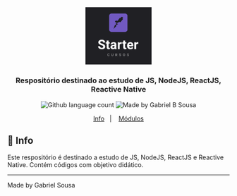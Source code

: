 <div align="center">
   <img src=".github/images/starter.png" alt="Starter" width="150px">   
</div>

<h3 align="center">
  Respositório destinado ao estudo de JS, NodeJS, ReactJS, Reactive Native
</h3>

<p align="center" >  
  <img alt="Github language count" src="https://img.shields.io/github/languages/count/gabrielbudke/starter?color=202024&style=flat-square">

  <img alt="Made by Gabriel B Sousa" src="https://img.shields.io/static/v1?label=made by&message=Gabriel Sousa&color=202024&style=flat-square">  
</p>

<p align="center">
  <a href="#pushpin-info">Info</a>&nbsp;&nbsp;&nbsp;|&nbsp;&nbsp;&nbsp;
  <a href="#">Módulos</a>  
</p>

## :pushpin: Info

Este respositório é destinado a estudo de JS, NodeJS, ReactJS e Reactive Native. 
Contém códigos com objetivo didático.

---
Made by Gabriel Sousa